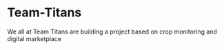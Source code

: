 # Team-Titans
We all at Team Titans are building a project based on crop monitoring and digital marketplace
